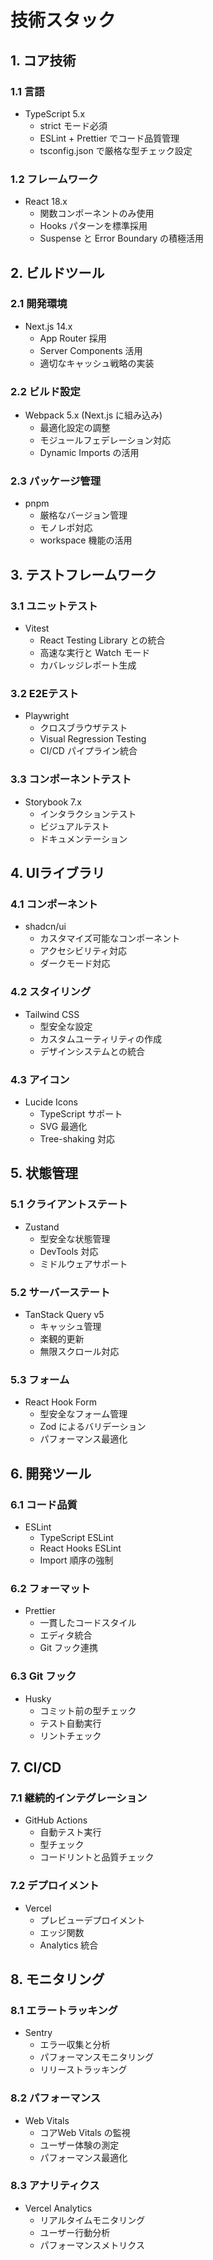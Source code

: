 # 技術スタック

## 1. コア技術

### 1.1 言語

- TypeScript 5.x
  - strict モード必須
  - ESLint + Prettier でコード品質管理
  - tsconfig.json で厳格な型チェック設定

### 1.2 フレームワーク

- React 18.x
  - 関数コンポーネントのみ使用
  - Hooks パターンを標準採用
  - Suspense と Error Boundary の積極活用

## 2. ビルドツール

### 2.1 開発環境

- Next.js 14.x
  - App Router 採用
  - Server Components 活用
  - 適切なキャッシュ戦略の実装

### 2.2 ビルド設定

- Webpack 5.x (Next.js に組み込み)
  - 最適化設定の調整
  - モジュールフェデレーション対応
  - Dynamic Imports の活用

### 2.3 パッケージ管理

- pnpm
  - 厳格なバージョン管理
  - モノレポ対応
  - workspace 機能の活用

## 3. テストフレームワーク

### 3.1 ユニットテスト

- Vitest
  - React Testing Library との統合
  - 高速な実行と Watch モード
  - カバレッジレポート生成

### 3.2 E2Eテスト

- Playwright
  - クロスブラウザテスト
  - Visual Regression Testing
  - CI/CD パイプライン統合

### 3.3 コンポーネントテスト

- Storybook 7.x
  - インタラクションテスト
  - ビジュアルテスト
  - ドキュメンテーション

## 4. UIライブラリ

### 4.1 コンポーネント

- shadcn/ui
  - カスタマイズ可能なコンポーネント
  - アクセシビリティ対応
  - ダークモード対応

### 4.2 スタイリング

- Tailwind CSS
  - 型安全な設定
  - カスタムユーティリティの作成
  - デザインシステムとの統合

### 4.3 アイコン

- Lucide Icons
  - TypeScript サポート
  - SVG 最適化
  - Tree-shaking 対応

## 5. 状態管理

### 5.1 クライアントステート

- Zustand
  - 型安全な状態管理
  - DevTools 対応
  - ミドルウェアサポート

### 5.2 サーバーステート

- TanStack Query v5
  - キャッシュ管理
  - 楽観的更新
  - 無限スクロール対応

### 5.3 フォーム

- React Hook Form
  - 型安全なフォーム管理
  - Zod によるバリデーション
  - パフォーマンス最適化

## 6. 開発ツール

### 6.1 コード品質

- ESLint
  - TypeScript ESLint
  - React Hooks ESLint
  - Import 順序の強制

### 6.2 フォーマット

- Prettier
  - 一貫したコードスタイル
  - エディタ統合
  - Git フック連携

### 6.3 Git フック

- Husky
  - コミット前の型チェック
  - テスト自動実行
  - リントチェック

## 7. CI/CD

### 7.1 継続的インテグレーション

- GitHub Actions
  - 自動テスト実行
  - 型チェック
  - コードリントと品質チェック

### 7.2 デプロイメント

- Vercel
  - プレビューデプロイメント
  - エッジ関数
  - Analytics 統合

## 8. モニタリング

### 8.1 エラートラッキング

- Sentry
  - エラー収集と分析
  - パフォーマンスモニタリング
  - リリーストラッキング

### 8.2 パフォーマンス

- Web Vitals
  - コアWeb Vitals の監視
  - ユーザー体験の測定
  - パフォーマンス最適化

### 8.3 アナリティクス

- Vercel Analytics
  - リアルタイムモニタリング
  - ユーザー行動分析
  - パフォーマンスメトリクス
